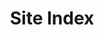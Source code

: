 ---
title: Site Index
# layout: collection-siteindex
layout: collection
permalink: /siteindex/
# collection: siteindex
# entries_layout: grid
# classes: wide
---